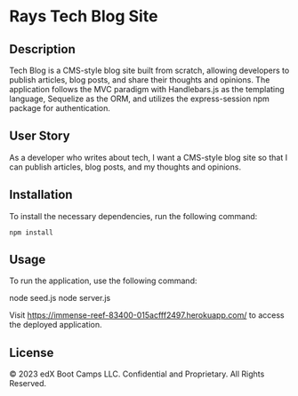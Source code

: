 # Rays Tech Blog Site

## Description

Tech Blog is a CMS-style blog site built from scratch, allowing developers to publish articles, blog posts, and share their thoughts and opinions. The application follows the MVC paradigm with Handlebars.js as the templating language, Sequelize as the ORM, and utilizes the express-session npm package for authentication.

## User Story

As a developer who writes about tech, I want a CMS-style blog site so that I can publish articles, blog posts, and my thoughts and opinions.

## Installation

To install the necessary dependencies, run the following command:
```
npm install
```


## Usage

To run the application, use the following command:

node seed.js
node server.js


Visit https://immense-reef-83400-015acfff2497.herokuapp.com/ to access the deployed application.

## License

© 2023 edX Boot Camps LLC. Confidential and Proprietary. All Rights Reserved.
